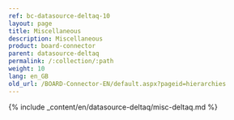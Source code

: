 ```yaml
---
ref: bc-datasource-deltaq-10
layout: page
title: Miscellaneous
description: Miscellaneous
product: board-connector
parent: datasource-deltaq
permalink: /:collection/:path
weight: 10
lang: en_GB
old_url: /BOARD-Connector-EN/default.aspx?pageid=hierarchies
---
```

{% include _content/en/datasource-deltaq/misc-deltaq.md %}

